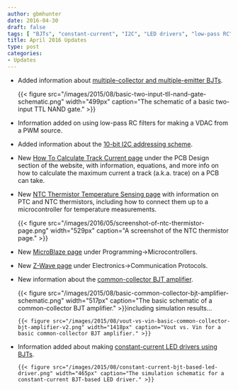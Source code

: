 ```yaml
---
author: gbmhunter
date: 2016-04-30
draft: false
tags: [ "BJTs", "constant-current", "I2C", "LED drivers", "low-pass RC", "Microblaze", "multiple-collector", "multiple-emitter", "NinjaCalc", "NTC", "PWM", "sensors", "temperature", "thermistors", "track current", "VDAC", " z-wave" ]
title: April 2016 Updates
type: post
categories:
- Updates
---
```



* Added information about [multiple-collector and multiple-emitter BJTs](/electronics/components/transistors/bipolar-junction-transistors-bjts#multiple-collector-and-multiple-emitter-bjts).  

  	{{< figure src="/images/2015/08/basic-two-input-tll-nand-gate-schematic.png" width="499px" caption="The schematic of a basic two-input TTL NAND gate." >}}  

* Information added on using low-pass RC filters for making a VDAC from a PWM source.

* Added information about the [10-bit I2C addressing scheme](/electronics/communication-protocols/i2c-communication-protocol/).

* New [How To Calculate Track Current page](/pcb-design/how-to-calculate-maximum-track-current) under the PCB Design section of the website, with information, equations, and more info on how to calculate the maximum current a track (a.k.a. trace) on a PCB can take.

* New [NTC Thermistor Temperature Sensing page](/electronics/components/sensors/temperature-sensors/ntc-thermistors-temperature-sensors) with information on PTC and NTC thermistors, including how to connect them up to a microcontroller for temperature measurements.  

  	{{< figure src="/images/2016/05/screenshot-of-ntc-thermistor-page.png" width="529px" caption="A screenshot of the NTC thermistor page." >}}  

* New [MicroBlaze page](/programming/microcontrollers/microblaze) under Programming->Microcontrollers.

* New [Z-Wave page](/electronics/communication-protocols/z-wave) under Electronics->Communication Protocols.

* New information about the [common-collector BJT amplifier](/electronics/components/transistors/bipolar-junction-transistors-bjts#common-collector).  

  	{{< figure src="/images/2015/08/basic-common-collector-bjt-amplifier-schematic.png" width="517px" caption="The basic schematic of a common-collector BJT amplifier."  >}}including simulation results...  

	  {{< figure src="/images/2015/08/vout-vs-vin-basic-common-collector-bjt-amplifier-v2.png" width="1418px" caption="Vout vs. Vin for a basic common-collector BJT amplifier." >}}  

* Information added about making [constant-current LED drivers using BJTs](/electronics/components/transistors/bipolar-junction-transistors-bjts#constant-current-sink).  

	  {{< figure src="/images/2015/08/constant-current-bjt-based-led-driver.png" width="465px" caption="The simulation schematic for a constant-current BJT-based LED driver." >}}